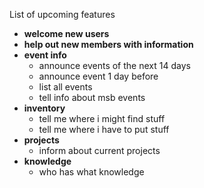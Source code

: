 List of upcoming features
- **welcome new users**
- **help out new members with information**
- **event info**
  - announce events of the next 14 days
  - announce event 1 day before
  - list all events
  - tell info about msb events
- **inventory**
  - tell me where i might find stuff
  - tell me where i have to put stuff
- **projects**
  - inform about current projects
- **knowledge**
  - who has what knowledge